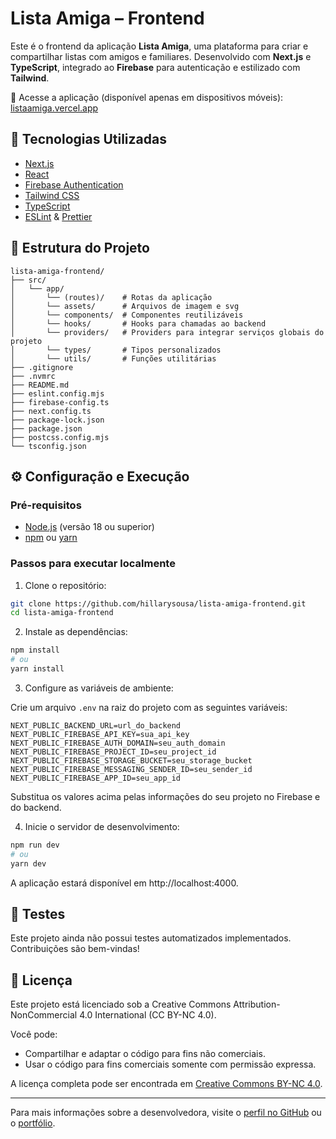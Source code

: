# Lista Amiga – Frontend

Este é o frontend da aplicação **Lista Amiga**, uma plataforma para criar e compartilhar listas com amigos e familiares. Desenvolvido com **Next.js** e **TypeScript**, integrado ao **Firebase** para autenticação e estilizado com **Tailwind**.

🔗 Acesse a aplicação (disponível apenas em dispositivos móveis): [listaamiga.vercel.app](https://listaamiga.vercel.app)

## 🚀 Tecnologias Utilizadas

- [Next.js](https://nextjs.org/)
- [React](https://pt-br.react.dev/)
- [Firebase Authentication](https://firebase.google.com/?hl=pt-br)
- [Tailwind CSS](https://tailwindcss.com/)
- [TypeScript](https://www.typescriptlang.org/)
- [ESLint](https://eslint.org/) & [Prettier](https://prettier.io/)

## 📁 Estrutura do Projeto

```
lista-amiga-frontend/
├── src/
│   └── app/
│       └── (routes)/    # Rotas da aplicação
│       └── assets/      # Arquivos de imagem e svg
│       └── components/  # Componentes reutilizáveis
│       └── hooks/       # Hooks para chamadas ao backend
│       └── providers/   # Providers para integrar serviços globais do projeto
│       └── types/       # Tipos personalizados
│       └── utils/       # Funções utilitárias
├── .gitignore
├── .nvmrc
├── README.md
├── eslint.config.mjs
├── firebase-config.ts
├── next.config.ts
├── package-lock.json
├── package.json
├── postcss.config.mjs
└── tsconfig.json
```

## ⚙️ Configuração e Execução

### Pré-requisitos

- [Node.js](https://nodejs.org/) (versão 18 ou superior)
- [npm](https://www.npmjs.com/) ou [yarn](https://classic.yarnpkg.com/en/)

### Passos para executar localmente

1. Clone o repositório:

```bash
git clone https://github.com/hillarysousa/lista-amiga-frontend.git
cd lista-amiga-frontend
```

2. Instale as dependências:

```bash
npm install
# ou
yarn install
```

3. Configure as variáveis de ambiente:

Crie um arquivo `.env` na raiz do projeto com as seguintes variáveis:

```env
NEXT_PUBLIC_BACKEND_URL=url_do_backend
NEXT_PUBLIC_FIREBASE_API_KEY=sua_api_key
NEXT_PUBLIC_FIREBASE_AUTH_DOMAIN=seu_auth_domain
NEXT_PUBLIC_FIREBASE_PROJECT_ID=seu_project_id
NEXT_PUBLIC_FIREBASE_STORAGE_BUCKET=seu_storage_bucket
NEXT_PUBLIC_FIREBASE_MESSAGING_SENDER_ID=seu_sender_id
NEXT_PUBLIC_FIREBASE_APP_ID=seu_app_id
```

Substitua os valores acima pelas informações do seu projeto no Firebase e do backend.

4. Inicie o servidor de desenvolvimento:

```bash
npm run dev
# ou
yarn dev
```

A aplicação estará disponível em http://localhost:4000.

## 🧪 Testes

Este projeto ainda não possui testes automatizados implementados. Contribuições são bem-vindas!

## 📄 Licença

Este projeto está licenciado sob a Creative Commons Attribution-NonCommercial 4.0 International (CC BY-NC 4.0).

Você pode:

- Compartilhar e adaptar o código para fins não comerciais.
- Usar o código para fins comerciais somente com permissão expressa.

A licença completa pode ser encontrada em
[Creative Commons BY-NC 4.0](https://creativecommons.org/licenses/by-nc/4.0/deed.pt-br).

---

Para mais informações sobre a desenvolvedora, visite o [perfil no GitHub](https://github.com/hillarysousa) ou o [portfólio](https://hillarysousa.com.br).
